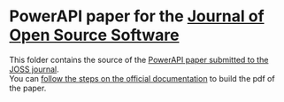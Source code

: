 # PowerAPI paper for the [Journal of Open Source Software](https://joss.theoj.org/)
This folder contains the source of the [PowerAPI paper submitted to the JOSS journal](https://joss.theoj.org/papers/10.21105/joss.06670).  
You can [follow the steps on the official documentation](https://joss.readthedocs.io/en/latest/paper.html#checking-that-your-paper-compiles) to build the pdf of the paper.

